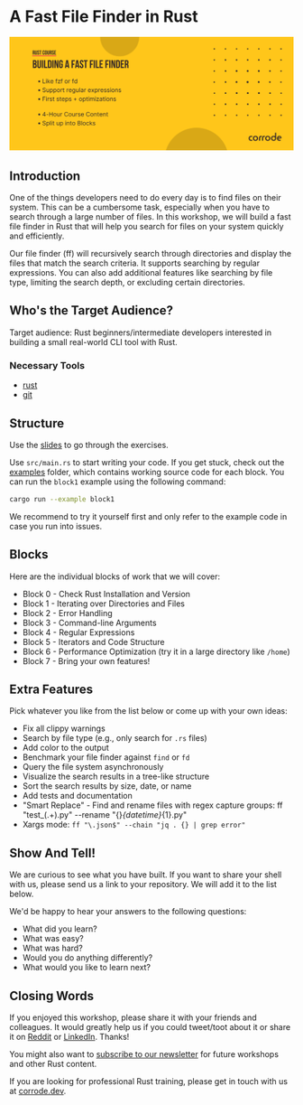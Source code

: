 # A Fast File Finder in Rust 

![Course banner](assets/banner.png)

## Introduction

One of the things developers need to do every day is to find files on their system. This can be a cumbersome task, especially when you have to search through a large number of files. In this workshop, we will build a fast file finder in Rust that will help you search for files on your system quickly and efficiently.

Our file finder (ff) will recursively search through directories and display the files that match the search criteria. It supports searching by regular expressions. You can also add additional features like searching by file type, limiting the search depth, or excluding certain directories.

## Who's the Target Audience?

Target audience: Rust beginners/intermediate developers interested in building a small real-world CLI tool with Rust.

### Necessary Tools

- [rust](https://www.rust-lang.org/tools/install)
- [git](https://git-scm.com/)

## Structure

Use the [slides](./slides.pdf) to go through the exercises.

Use `src/main.rs` to start writing your code.
If you get stuck, check out the [examples](/examples) folder, which contains working source code for each block. You can run the `block1` example using the following command:

```bash
cargo run --example block1
```

We recommend to try it yourself first and only refer to the example code in case you run into issues.

## Blocks

Here are the individual blocks of work that we will cover:

- Block 0 - Check Rust Installation and Version
- Block 1 - Iterating over Directories and Files 
- Block 2 - Error Handling 
- Block 3 - Command-line Arguments 
- Block 4 - Regular Expressions
- Block 5 - Iterators and Code Structure
- Block 6 - Performance Optimization (try it in a large directory like `/home`)
- Block 7 - Bring your own features!

## Extra Features

Pick whatever you like from the list below or come up with your own ideas:

- Fix all clippy warnings
- Search by file type (e.g., only search for `.rs` files)
- Add color to the output
- Benchmark your file finder against `find` or `fd`
- Query the file system asynchronously
- Visualize the search results in a tree-like structure
- Sort the search results by size, date, or name
- Add tests and documentation
- "Smart Replace" - Find and rename files with regex capture groups:
  ff "test_(.+)\.py" --rename "{}_{datetime}_{1}.py"
- Xargs mode: 
  `ff "\.json$" --chain "jq . {} | grep error"`

## Show And Tell!

We are curious to see what you have built. If you want to share your shell with
us, please send us a link to your repository. We will add it to the list below.

We'd be happy to hear your answers to the following questions:

- What did you learn?
- What was easy?
- What was hard?
- Would you do anything differently?
- What would you like to learn next?

## Closing Words

If you enjoyed this workshop, please share it with your friends and colleagues.
It would greatly help us if you could tweet/toot about it or share it on
[Reddit](https://www.reddit.com/r/rust/) or [LinkedIn](https://www.linkedin.com/).
Thanks!

You might also want to [subscribe to our newsletter](https://corrode.dev/blog/) for
future workshops and other Rust content.

If you are looking for professional Rust training, please get in touch with us
at [corrode.dev](https://corrode.dev/).
